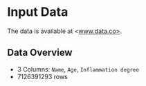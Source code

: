 # Input Data

The data is available at <www.data.co>.

## Data Overview

- 3 Columns: `Name`, `Age`, `Inflammation degree`
- 7126391293 rows
